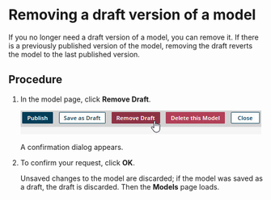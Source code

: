 # Removing a draft version of a model 

<head>
  <meta name="guidename" content="DataHub"/>
  <meta name="context" content="GUID-be306326-7add-4ade-b7e9-c42ed601291f"/>
</head>


If you no longer need a draft version of a model, you can remove it. If there is a previously published version of the model, removing the draft reverts the model to the last published version.

## Procedure

1.  In the model page, click **Remove Draft**.

    ![Clicking Remove Draft in a model page](../Images/Models/mdm-bt-model-remove_98b9f3b5-736b-4bad-a964-59857283a72e.jpg)

    A confirmation dialog appears.

2.  To confirm your request, click **OK**.

    Unsaved changes to the model are discarded; if the model was saved as a draft, the draft is discarded. Then the **Models** page loads.